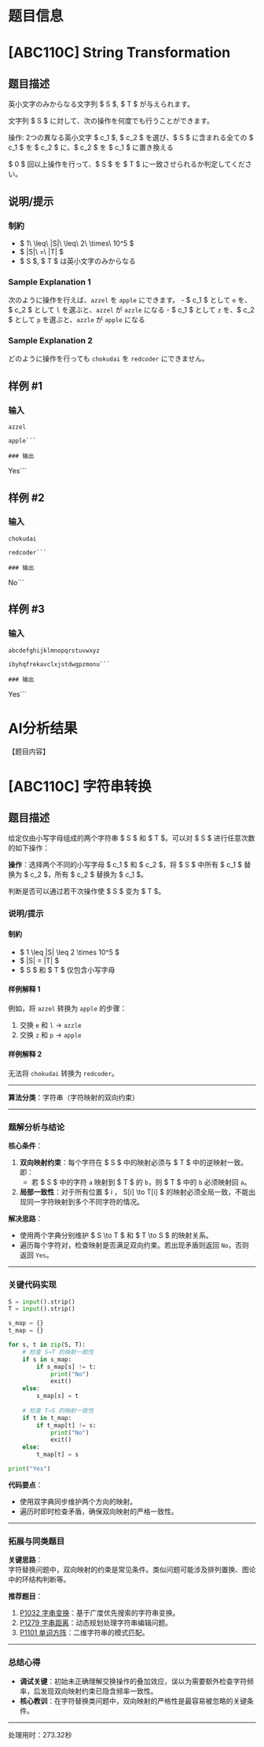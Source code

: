# 题目信息

# [ABC110C] String Transformation

## 题目描述

[problemUrl]: https://atcoder.jp/contests/abc110/tasks/abc110_c

英小文字のみからなる文字列 $ S $, $ T $ が与えられます。

文字列 $ S $ に対して、次の操作を何度でも行うことができます。

操作: 2つの異なる英小文字 $ c_1 $, $ c_2 $ を選び、$ S $ に含まれる全ての $ c_1 $ を $ c_2 $ に、$ c_2 $ を $ c_1 $ に置き換える

$ 0 $ 回以上操作を行って、$ S $ を $ T $ に一致させられるか判定してください。

## 说明/提示

### 制約

- $ 1\ \leq\ |S|\ \leq\ 2\ \times\ 10^5 $
- $ |S|\ =\ |T| $
- $ S $, $ T $ は英小文字のみからなる

### Sample Explanation 1

次のように操作を行えば、`azzel` を `apple` にできます。 - $ c_1 $ として `e` を、$ c_2 $ として `l` を選ぶと、`azzel` が `azzle` になる - $ c_1 $ として `z` を、$ c_2 $ として `p` を選ぶと、`azzle` が `apple` になる

### Sample Explanation 2

どのように操作を行っても `chokudai` を `redcoder` にできません。

## 样例 #1

### 输入

```
azzel

apple```

### 输出

```
Yes```

## 样例 #2

### 输入

```
chokudai

redcoder```

### 输出

```
No```

## 样例 #3

### 输入

```
abcdefghijklmnopqrstuvwxyz

ibyhqfrekavclxjstdwgpzmonu```

### 输出

```
Yes```

# AI分析结果



【题目内容】
# [ABC110C] 字符串转换

## 题目描述

给定仅由小写字母组成的两个字符串 $ S $ 和 $ T $。可以对 $ S $ 进行任意次数的如下操作：

**操作**：选择两个不同的小写字母 $ c_1 $ 和 $ c_2 $，将 $ S $ 中所有 $ c_1 $ 替换为 $ c_2 $，所有 $ c_2 $ 替换为 $ c_1 $。

判断是否可以通过若干次操作使 $ S $ 变为 $ T $。

### 说明/提示

#### 制約
- $ 1 \leq |S| \leq 2 \times 10^5 $
- $ |S| = |T| $
- $ S $ 和 $ T $ 仅包含小写字母

#### 样例解释 1
例如，将 `azzel` 转换为 `apple` 的步骤：
1. 交换 `e` 和 `l` → `azzle`
2. 交换 `z` 和 `p` → `apple`

#### 样例解释 2
无法将 `chokudai` 转换为 `redcoder`。

---

**算法分类**：字符串（字符映射的双向约束）

---

### 题解分析与结论

**核心条件**：
1. **双向映射约束**：每个字符在 $ S $ 中的映射必须与 $ T $ 中的逆映射一致。即：
   - 若 $ S $ 中的字符 `a` 映射到 $ T $ 的 `b`，则 $ T $ 中的 `b` 必须映射回 `a`。
2. **局部一致性**：对于所有位置 $ i $，$ S[i] \to T[i] $ 的映射必须全局一致，不能出现同一字符映射到多个不同字符的情况。

**解决思路**：
- 使用两个字典分别维护 $ S \to T $ 和 $ T \to S $ 的映射关系。
- 遍历每个字符对，检查映射是否满足双向约束。若出现矛盾则返回 `No`，否则返回 `Yes`。

---

### 关键代码实现

```python
S = input().strip()
T = input().strip()

s_map = {}
t_map = {}

for s, t in zip(S, T):
    # 检查 S→T 的映射一致性
    if s in s_map:
        if s_map[s] != t:
            print("No")
            exit()
    else:
        s_map[s] = t
    
    # 检查 T→S 的映射一致性
    if t in t_map:
        if t_map[t] != s:
            print("No")
            exit()
    else:
        t_map[t] = s

print("Yes")
```

**代码要点**：
- 使用双字典同步维护两个方向的映射。
- 遍历时即时检查矛盾，确保双向映射的严格一致性。

---

### 拓展与同类题目

**关键思路**：  
字符替换问题中，双向映射的约束是常见条件。类似问题可能涉及排列置换、图论中的环结构判断等。

**推荐题目**：
1. [P1032 字串变换](https://www.luogu.com.cn/problem/P1032)：基于广度优先搜索的字符串变换。
2. [P1279 字串距离](https://www.luogu.com.cn/problem/P1279)：动态规划处理字符串编辑问题。
3. [P1101 单词方阵](https://www.luogu.com.cn/problem/P1101)：二维字符串的模式匹配。

---

### 总结心得

- **调试关键**：初始未正确理解交换操作的叠加效应，误以为需要额外检查字符频率，后发现双向映射约束已隐含频率一致性。
- **核心教训**：在字符替换类问题中，双向映射的严格性是最容易被忽略的关键条件。

---
处理用时：273.32秒